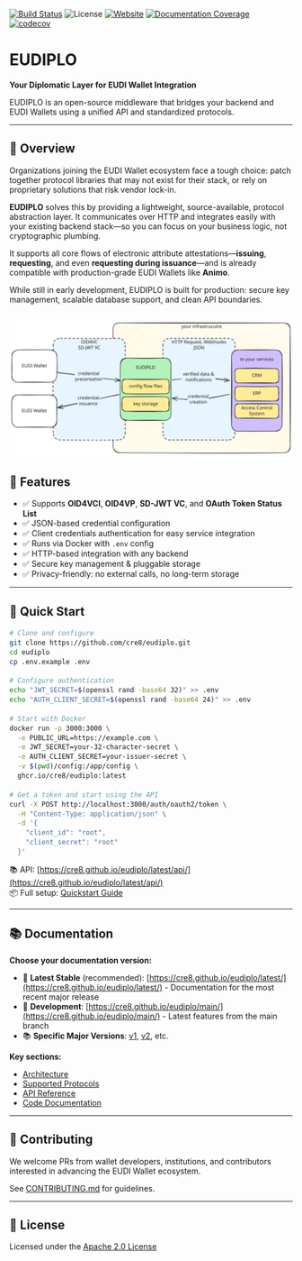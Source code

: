 [![Build Status](https://github.com/cre8/eudiplo/actions/workflows/ci-and-release.yml/badge.svg)](https://github.com/cre8/eudiplo/actions)
![License](https://img.shields.io/github/license/cre8/eudiplo)
[![Website](https://img.shields.io/badge/website-eudiplo-blue)](https://cre8.github.io/eudiplo/latest/)
[![Documentation Coverage](https://cre8.github.io/eudiplo/latest/compodoc/images/coverage-badge-documentation.svg)](https://cre8.github.io/eudiplo/latest/compodoc/coverage.html)
[![codecov](https://codecov.io/github/cre8/eudiplo/graph/badge.svg?token=pt4TLHJYrO)](https://codecov.io/github/cre8/eudiplo)

# EUDIPLO

**Your Diplomatic Layer for EUDI Wallet Integration**

EUDIPLO is an open-source middleware that bridges your backend and EUDI Wallets
using a unified API and standardized protocols.

---

## 🧭 Overview

Organizations joining the EUDI Wallet ecosystem face a tough choice: patch
together protocol libraries that may not exist for their stack, or rely on
proprietary solutions that risk vendor lock-in.

**EUDIPLO** solves this by providing a lightweight, source-available, protocol
abstraction layer. It communicates over HTTP and integrates easily with your
existing backend stack—so you can focus on your business logic, not
cryptographic plumbing.

It supports all core flows of electronic attribute attestations—**issuing**,
**requesting**, and even **requesting during issuance**—and is already
compatible with production-grade EUDI Wallets like **Animo**.

While still in early development, EUDIPLO is built for production: secure key
management, scalable database support, and clean API boundaries.

## ![Overview](./docs/overview.excalidraw.svg)

## 🧩 Features

- ✅ Supports **OID4VCI**, **OID4VP**, **SD-JWT VC**, and **OAuth Token Status
  List**
- ✅ JSON-based credential configuration
- ✅ Client credentials authentication for easy service integration
- ✅ Runs via Docker with `.env` config
- ✅ HTTP-based integration with any backend
- ✅ Secure key management & pluggable storage
- ✅ Privacy-friendly: no external calls, no long-term storage

---

## 🚀 Quick Start

```bash
# Clone and configure
git clone https://github.com/cre8/eudiplo.git
cd eudiplo
cp .env.example .env

# Configure authentication
echo "JWT_SECRET=$(openssl rand -base64 32)" >> .env
echo "AUTH_CLIENT_SECRET=$(openssl rand -base64 24)" >> .env

# Start with Docker
docker run -p 3000:3000 \
  -e PUBLIC_URL=https://example.com \
  -e JWT_SECRET=your-32-character-secret \
  -e AUTH_CLIENT_SECRET=your-issuer-secret \
  -v $(pwd)/config:/app/config \
  ghcr.io/cre8/eudiplo:latest

# Get a token and start using the API
curl -X POST http://localhost:3000/auth/oauth2/token \
  -H "Content-Type: application/json" \
  -d '{
    "client_id": "root",
    "client_secret": "root"
  }'
```

📚 API:
[https://cre8.github.io/eudiplo/latest/api/](https://cre8.github.io/eudiplo/latest/api/)  
📦
Full setup:
[Quickstart Guide](https://cre8.github.io/eudiplo/latest/getting-started/quick-start/)

---

## 📚 Documentation

**Choose your documentation version:**

- 🚀 **Latest Stable** (recommended):
  [https://cre8.github.io/eudiplo/latest/](https://cre8.github.io/eudiplo/latest/) -
  Documentation for the most recent major release
- 🔬 **Development**:
  [https://cre8.github.io/eudiplo/main/](https://cre8.github.io/eudiplo/main/) -
  Latest features from the main branch
- 📚 **Specific Major Versions**: [v1](https://cre8.github.io/eudiplo/1/),
  [v2](https://cre8.github.io/eudiplo/2/), etc.

**Key sections:**

- [Architecture](https://cre8.github.io/eudiplo/latest/architecture/overview/)
- [Supported Protocols](https://cre8.github.io/eudiplo/latest/architecture/supported-protocols/)
- [API Reference](https://cre8.github.io/eudiplo/latest/api/)
- [Code Documentation](https://cre8.github.io/eudiplo/latest/compodoc/)

---

## 🤝 Contributing

We welcome PRs from wallet developers, institutions, and contributors interested
in advancing the EUDI Wallet ecosystem.

See [CONTRIBUTING.md](CONTRIBUTING.md) for guidelines.

---

## 📝 License

Licensed under the [Apache 2.0 License](LICENSE)
